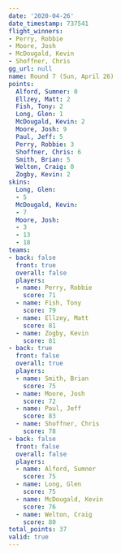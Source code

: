 ```yaml
---
date: '2020-04-26'
date_timestamp: 737541
flight_winners:
- Perry, Robbie
- Moore, Josh
- McDougald, Kevin
- Shoffner, Chris
gg_url: null
name: Round 7 (Sun, April 26)
points:
  Alford, Sumner: 0
  Ellzey, Matt: 2
  Fish, Tony: 2
  Long, Glen: 1
  McDougald, Kevin: 2
  Moore, Josh: 9
  Paul, Jeff: 5
  Perry, Robbie: 3
  Shoffner, Chris: 6
  Smith, Brian: 5
  Welton, Craig: 0
  Zogby, Kevin: 2
skins:
  Long, Glen:
  - 5
  McDougald, Kevin:
  - 7
  Moore, Josh:
  - 3
  - 13
  - 18
teams:
- back: false
  front: true
  overall: false
  players:
  - name: Perry, Robbie
    score: 71
  - name: Fish, Tony
    score: 79
  - name: Ellzey, Matt
    score: 81
  - name: Zogby, Kevin
    score: 81
- back: true
  front: false
  overall: true
  players:
  - name: Smith, Brian
    score: 75
  - name: Moore, Josh
    score: 72
  - name: Paul, Jeff
    score: 83
  - name: Shoffner, Chris
    score: 78
- back: false
  front: false
  overall: false
  players:
  - name: Alford, Sumner
    score: 75
  - name: Long, Glen
    score: 75
  - name: McDougald, Kevin
    score: 76
  - name: Welton, Craig
    score: 80
total_points: 37
valid: true
---
```

